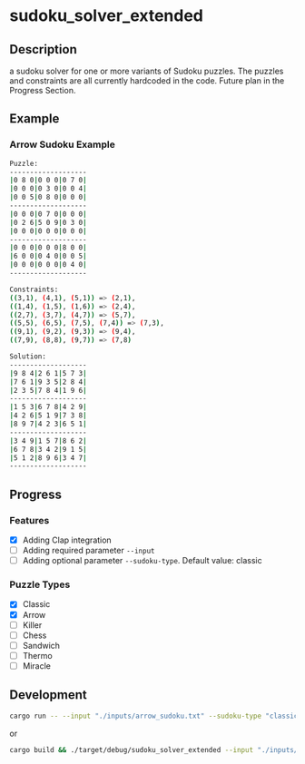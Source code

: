 # sudoku_solver_extended
## Description
a sudoku solver for one or more variants of Sudoku puzzles. The puzzles and constraints are all currently hardcoded in the code. Future plan in the Progress Section.

## Example
### Arrow Sudoku Example
```bash
Puzzle:
-------------------
|0 8 0|0 0 0|0 7 0|
|0 0 0|0 3 0|0 0 4|
|0 0 5|0 8 0|0 0 0|
-------------------
|0 0 0|0 7 0|0 0 0|
|0 2 6|5 0 9|0 3 0|
|0 0 0|0 0 0|0 0 0|
-------------------
|0 0 0|0 0 0|8 0 0|
|6 0 0|0 4 0|0 0 5|
|0 0 0|0 0 0|0 4 0|
-------------------

Constraints:
((3,1), (4,1), (5,1)) => (2,1),
((1,4), (1,5), (1,6)) => (2,4),
((2,7), (3,7), (4,7)) => (5,7),
((5,5), (6,5), (7,5), (7,4)) => (7,3),
((9,1), (9,2), (9,3)) => (9,4),
((7,9), (8,8), (9,7)) => (7,8)

Solution:
-------------------
|9 8 4|2 6 1|5 7 3|
|7 6 1|9 3 5|2 8 4|
|2 3 5|7 8 4|1 9 6|
-------------------
|1 5 3|6 7 8|4 2 9|
|4 2 6|5 1 9|7 3 8|
|8 9 7|4 2 3|6 5 1|
-------------------
|3 4 9|1 5 7|8 6 2|
|6 7 8|3 4 2|9 1 5|
|5 1 2|8 9 6|3 4 7|
-------------------
```

## Progress

### Features
- [X] Adding Clap integration
- [ ] Adding required parameter `--input`
- [ ] Adding optional parameter `--sudoku-type`. Default value: classic

### Puzzle Types
- [X] Classic
- [X] Arrow
- [ ] Killer
- [ ] Chess
- [ ] Sandwich
- [ ] Thermo
- [ ] Miracle

## Development
```bash
cargo run -- --input "./inputs/arrow_sudoku.txt" --sudoku-type "classic, arrow"
```
or
```bash
cargo build && ./target/debug/sudoku_solver_extended --input "./inputs/arrow_sudoku.txt" --sudoku-type "classic, arrow"
```